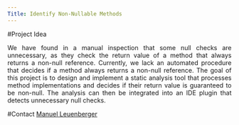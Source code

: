 ```yaml
---
Title: Identify Non-Nullable Methods
---
```


#Project Idea

<div align="justify">

We have found in a manual inspection that some null checks are unnecessary, as they check the return value of a method that always returns a non-null reference.
Currently, we lack an automated procedure that decides if a method always returns a non-null reference.
The goal of this project is to design and implement a static analysis tool that processes method implementations and decides if their return value is guaranteed to be non-null.
The analysis can then be integrated into an IDE plugin that detects unnecessary null checks.

</div>

#Contact
[Manuel Leuenberger](%base_url%/staff/ManuelLeuenberger)
